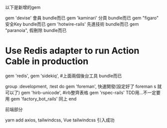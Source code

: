 以下是新增的gem

gem 'devise' 會員 bundle而已
gem 'kaminari' 分頁  bundle而已
gem "figaro" 安全Key  bundle而已
gem 'hotwire-rails' 先進技術  bundle而已
gem "paranoia", 假刪除  bundle而已
# Use Redis adapter to run Action Cable in production
gem 'redis', 
gem 'sidekiq', 
#上面兩個後台工具 bundle而已


group :development, :test do
  gem 'foreman', 快速開發(設定好了 foreman s 就可以了)
  gem 'hirb-unicode', #irb整齊表格
  gem 'rspec-rails' TDD用...不一定要用
  gem 'factory_bot_rails' 同上
end

前端部分

yarn add axios, tailwindcss, Vue
tailwindcss 引入成功
